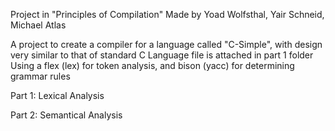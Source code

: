 Project in "Principles of Compilation"
Made by Yoad Wolfsthal, Yair Schneid, Michael Atlas

A project to create a compiler for a language called "C-Simple", with design very similar to that of standard C
Language file is attached in part 1 folder
Using a flex (lex) for token analysis, and bison (yacc) for determining grammar rules

Part 1: Lexical Analysis

Part 2: Semantical Analysis



